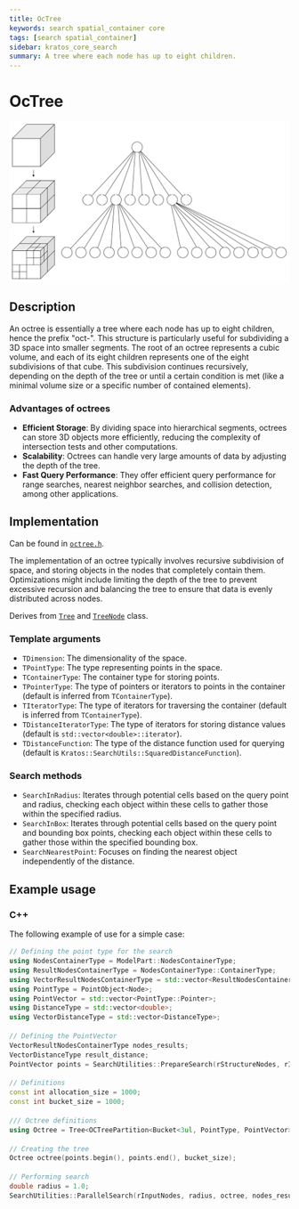```yaml
---
title: OcTree
keywords: search spatial_container core
tags: [search spatial_container]
sidebar: kratos_core_search
summary: A tree where each node has up to eight children.
---
```


# OcTree

![Schematic drawing of an octree](https://github.com/KratosMultiphysics/Documentation/blob/master/Wiki_files/Search/octree.png?raw=true)

## Description

An octree is essentially a tree where each node has up to eight children, hence the prefix "oct-". This structure is particularly useful for subdividing a 3D space into smaller segments. The root of an octree represents a cubic volume, and each of its eight children represents one of the eight subdivisions of that cube. This subdivision continues recursively, depending on the depth of the tree or until a certain condition is met (like a minimal volume size or a specific number of contained elements).

### Advantages of octrees

- **Efficient Storage**: By dividing space into hierarchical segments, octrees can store 3D objects more efficiently, reducing the complexity of intersection tests and other computations.
- **Scalability**: Octrees can handle very large amounts of data by adjusting the depth of the tree.
- **Fast Query Performance**: They offer efficient query performance for range searches, nearest neighbor searches, and collision detection, among other applications.

## Implementation

Can be found in [`octree.h`](https://github.com/KratosMultiphysics/Kratos/blob/master/kratos/spatial_containers/octree.h).

The implementation of an octree typically involves recursive subdivision of space, and storing objects in the nodes that completely contain them. Optimizations might include limiting the depth of the tree to prevent excessive recursion and balancing the tree to ensure that data is evenly distributed across nodes.

Derives from [`Tree`](tree.md) and [`TreeNode`](tree.md) class.

### Template arguments

- `TDimension`: The dimensionality of the space.
- `TPointType`: The type representing points in the space.
- `TContainerType`: The container type for storing points.
- `TPointerType`: The type of pointers or iterators to points in the container (default is inferred from `TContainerType`).
- `TIteratorType`: The type of iterators for traversing the container (default is inferred from `TContainerType`).
- `TDistanceIteratorType`: The type of iterators for storing distance values (default is `std::vector<double>::iterator`).
- `TDistanceFunction`: The type of the distance function used for querying (default is `Kratos::SearchUtils::SquaredDistanceFunction`).

### Search methods

- `SearchInRadius`: Iterates through potential cells based on the query point and radius, checking each object within these cells to gather those within the specified radius.
- `SearchInBox`: Iterates through potential cells based on the query point and bounding box points, checking each object within these cells to gather those within the specified bounding box.
- `SearchNearestPoint`: Focuses on finding the nearest object independently of the distance.

## Example usage

### C++

The following example of use for a simple case:

~~~c++
// Defining the point type for the search
using NodesContainerType = ModelPart::NodesContainerType;
using ResultNodesContainerType = NodesContainerType::ContainerType;
using VectorResultNodesContainerType = std::vector<ResultNodesContainerType>;
using PointType = PointObject<Node>;
using PointVector = std::vector<PointType::Pointer>;
using DistanceType = std::vector<double>;
using VectorDistanceType = std::vector<DistanceType>;

// Defining the PointVector
VectorResultNodesContainerType nodes_results;
VectorDistanceType result_distance;
PointVector points = SearchUtilities::PrepareSearch(rStructureNodes, rInputNodes, nodes_results, result_distance);

// Definitions
const int allocation_size = 1000;
const int bucket_size = 1000;

/// Octree definitions
using Octree = Tree<OCTreePartition<Bucket<3ul, PointType, PointVector>>>;

// Creating the tree
Octree octree(points.begin(), points.end(), bucket_size);

// Performing search
double radius = 1.0;
SearchUtilities::ParallelSearch(rInputNodes, radius, octree, nodes_results, result_distance, allocation_size);
~~~
